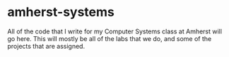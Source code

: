 # amherst-systems
All of the code that I write for my Computer Systems class at Amherst will go here. This will mostly be all of the labs that we do, and some of the projects that are assigned.

